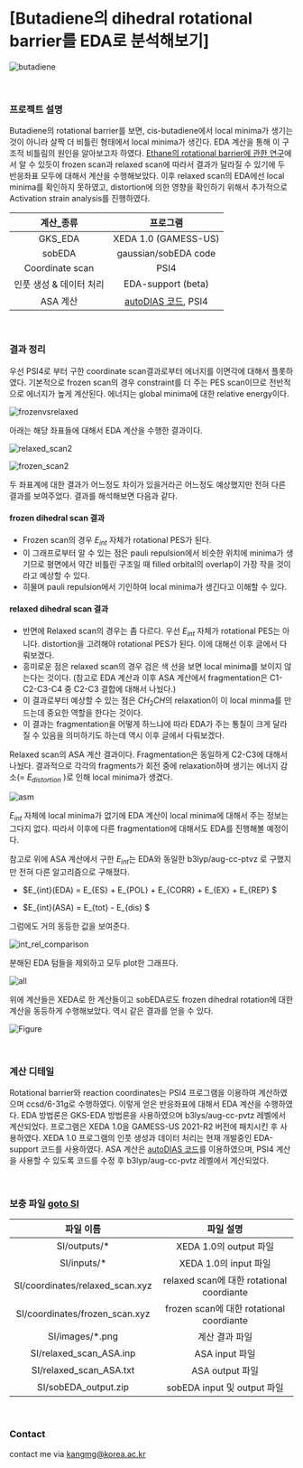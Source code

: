 # [Butadiene의 dihedral rotational barrier를 EDA로 분석해보기]

![butadiene](https://github.com/kangmg/compchem_archive/assets/59556369/5f63a655-c6cf-45e7-9955-836c708bd7df)

<br/>

### 프로젝트 설명
Butadiene의 rotational barrier를 보면, cis-butadiene에서 local minima가 생기는 것이 아니라 살짝 더 비틀린 형태에서 local minima가 생긴다. EDA 계산을 통해 이 구조적 비틀림의 원인을 알아보고자 하였다. <a href="https://link.springer.com/article/10.1007/s11224-014-0557-5">Ethane의 rotational barrier에 관한 연구</a>에서 알 수 있듯이 frozen scan과 relaxed scan에 따라서 결과가 달라질 수 있기에 두 반응좌표 모두에 대해서 계산을 수행해보았다. 이후 relaxed scan의 EDA에선 local minima를 확인하지 못하였고, distortion에 의한 영향을 확인하기 위해서 추가적으로 Activation strain analysis를 진행하였다.


|계산_종류|프로그램|
|:-:|:-:|
|GKS_EDA|XEDA 1.0 (GAMESS-US)|
|sobEDA|gaussian/sobEDA code|
|Coordinate scan|PSI4|
|인풋 생성 & 데이터 처리|EDA-support (beta)|
|ASA 계산| <a href="https://github.com/dsvatunek/autoDIAS">autoDIAS 코드</a>, PSI4|

<br/>

### 결과 정리
우선 PSI4로 부터 구한 coordinate scan결과로부터 에너지를 이면각에 대해서 플롯하였다. 기본적으로 frozen scan의 경우 constraint를 더 주는 PES scan이므로 전반적으로 에너지가 높게 계산된다. 에너지는 global minima에 대한 relative energy이다.

![frozenvsrelaxed](https://github.com/kangmg/compchem_archive/assets/59556369/17d7d909-afb2-4df9-8b7d-8dfd77443edc)

아래는 해당 좌표들에 대해서 EDA 계산을 수행한 결과이다.


![relaxed_scan2](https://github.com/kangmg/compchem_archive/assets/59556369/c8453827-4021-4bcb-a72f-27f4ea05ba55)

![frozen_scan2](https://github.com/kangmg/compchem_archive/assets/59556369/70ced002-4c91-47df-95c2-f4c0a4c6c7f1)

두 좌표계에 대한 결과가 어느정도 차이가 있을거라곤 어느정도 예상했지만 전혀 다른 결과를 보여주었다. 결과를 해석해보면 다음과 같다.


#### frozen dihedral scan 결과

* Frozen scan의 경우 $E_{int}$ 자체가 rotational PES가 된다.
* 이 그래프로부터 알 수 있는 점은 pauli repulsion에서 비슷한 위치에 minima가 생기므로 평면에서 약간 비틀린 구조일 때 filled orbital의 overlap이 가장 작을 것이라고 예상할 수 있다.
* 히물며 pauli repulsion에서 기인하여 local minima가 생긴다고 이해할 수 있다.


#### relaxed dihedral scan 결과
* 반면에 Relaxed scan의 경우는 좀 다르다. 우선 $E_{int}$ 자체가 rotational PES는 아니다. distortion을 고려해야 rotational PES가 된다. 이에 대해선 이후 글에서 다뤄보겠다.
* 흥미로운 점은 relaxed scan의 경우 검은 색 선을 보면 local minima를 보이지 않는다는 것이다. (참고로 EDA 계산과 이후 ASA 계산에서 fragmentation은 C1-C2-C3-C4 중 C2-C3 결합에 대해서 나눴다.)
* 이 결과로부터 예상할 수 있는 점은 $CH_2CH$의 relaxation이 이 local minma를 만드는데 중요한 역할을 한다는 것이다.
* 이 결과는 fragmentation을 어떻게 하느냐에 따라 EDA가 주는 통칠이 크게 달라질 수 있음을 의미하기도 하는데 역시 이후 글에서 다뤄보겠다.

Relaxed scan의 ASA 계산 결과이다. Fragmentation은 동일하게 C2-C3에 대해서 나눴다. 결과적으로 각각의 fragments가 회전 중에 relaxation하며 생기는 에너지 감소(= $E_{distortion}$ )로 인해 local minima가 생겼다. 

![asm](https://github.com/kangmg/compchem_archive/assets/59556369/2307e738-b38b-47fc-a731-934d61c5fc66)

$E_{int}$ 자체에 local minima가 없기에 EDA 계산이 local minima에 대해서 주는 정보는 그다지 없다. 따라서 이후에 다른 fragmentation에 대해서도 EDA를 진행해볼 예정이다.

참고로 위에 ASA 계산에서 구한 $E_{int}$는 EDA와 동일한 b3lyp/aug-cc-ptvz 로 구했지만 전혀 다른 알고리즘으로 구해졌다.

* $E_{int}(EDA) = E_{ES} + E_{POL} + E_{CORR} + E_{EX} + E_{REP} $

* $E_{int}(ASA) = E_{tot} - E_{dis} $


그럼에도 거의 동등한 값을 보여준다.

![int_rel_comparison](https://github.com/kangmg/compchem_archive/assets/59556369/df3dd855-157c-481c-8e52-e5da2620b738)


분해된 EDA 텀들을 제외하고 모두 plot한 그래프다.

![all](https://github.com/kangmg/compchem_archive/assets/59556369/345bb482-ea0c-412c-b16c-6b0df3e292bf)

위에 계산들은 XEDA로 한 계산들이고 sobEDA로도 frozen dihedral rotation에 대한 계산을 동등하게 수행해보았다. 역시 같은 결과를 얻을 수 있다.

![Figure](https://github.com/kangmg/compchem_archive/assets/59556369/6be794e8-f9bb-4b80-bf2e-f36a69f07182)

<br/>

### 계산 디테일
Rotational barrier와 reaction coordinates는 PSI4 프로그램을 이용하여 계산하였으며 ccsd/6-31g로 수행하였다. 이렇게 얻은 반응좌표에 대해서 EDA 계산을 수행하였다. EDA 방법론은 GKS-EDA 방법론을 사용하였으며 b3lys/aug-cc-pvtz 레벨에서 계산되었다. 프로그램은 XEDA 1.0을 GAMESS-US 2021-R2 버전에 패치시킨 후 사용하였다. XEDA 1.0 프로그램의 인풋 생성과 데이터 처리는 현재 개발중인 EDA-support 코드를 사용하였다. ASA 계산은 <a href="https://github.com/dsvatunek/autoDIAS">autoDIAS 코드</a>를 이용하였으며, PSI4 계산을 사용할 수 있도록 코드를 수정 후 b3lyp/aug-cc-pvtz 레벨에서 계산되었다.

<br/>

### 보충 파일 [goto SI](https://github.com/kangmg/compchem_archive/tree/main/butadiene%20rotational%20barrier/SI)

|파일 이름 | 파일 설명 | 
|:---:|:---:|
|SI/outputs/*|XEDA 1.0의 output 파일|
|SI/inputs/*|XEDA 1.0의 input 파일|
|SI/coordinates/relaxed_scan.xyz|relaxed scan에 대한 rotational coordiante|
|SI/coordinates/frozen_scan.xyz|frozen scan에 대한 rotational coordiante|
|SI/images/*.png|계산 결과 파일|
|SI/relaxed_scan_ASA.inp|ASA input 파일|
|SI/relaxed_scan_ASA.txt|ASA output 파일|
|SI/sobEDA_output.zip|sobEDA input 및 output 파일|

<br/>

### Contact
contact me via kangmg@korea.ac.kr
